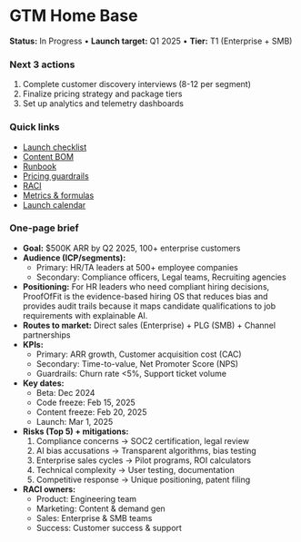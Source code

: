 # GTM Home Base

**Status:** In Progress • **Launch target:** Q1 2025 • **Tier:** T1 (Enterprise + SMB)

### Next 3 actions
1. Complete customer discovery interviews (8-12 per segment)
2. Finalize pricing strategy and package tiers
3. Set up analytics and telemetry dashboards

### Quick links
- [Launch checklist](./launch-checklist.md)
- [Content BOM](./content-bom.md)
- [Runbook](./runbook.md)
- [Pricing guardrails](./pricing-guardrails.md)
- [RACI](./raci.md)
- [Metrics & formulas](./metrics.md)
- [Launch calendar](./calendar.md)

### One-page brief
- **Goal:** $500K ARR by Q2 2025, 100+ enterprise customers
- **Audience (ICP/segments):** 
  - Primary: HR/TA leaders at 500+ employee companies
  - Secondary: Compliance officers, Legal teams, Recruiting agencies
- **Positioning:** For HR leaders who need compliant hiring decisions, ProofOfFit is the evidence-based hiring OS that reduces bias and provides audit trails because it maps candidate qualifications to job requirements with explainable AI.
- **Routes to market:** Direct sales (Enterprise) + PLG (SMB) + Channel partnerships
- **KPIs:** 
  - Primary: ARR growth, Customer acquisition cost (CAC)
  - Secondary: Time-to-value, Net Promoter Score (NPS)
  - Guardrails: Churn rate <5%, Support ticket volume
- **Key dates:** 
  - Beta: Dec 2024
  - Code freeze: Feb 15, 2025
  - Content freeze: Feb 20, 2025
  - Launch: Mar 1, 2025
- **Risks (Top 5) + mitigations:** 
  1. Compliance concerns → SOC2 certification, legal review
  2. AI bias accusations → Transparent algorithms, bias testing
  3. Enterprise sales cycles → Pilot programs, ROI calculators
  4. Technical complexity → User testing, documentation
  5. Competitive response → Unique positioning, patent filing
- **RACI owners:** 
  - Product: Engineering team
  - Marketing: Content & demand gen
  - Sales: Enterprise & SMB teams
  - Success: Customer success & support
